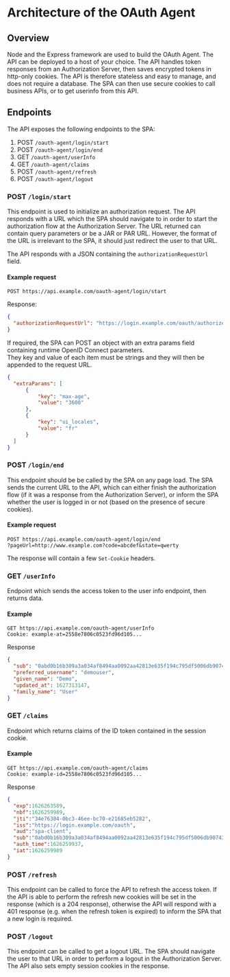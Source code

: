 # Architecture of the OAuth Agent

## Overview

Node and the Express framework are used to build the OAuth Agent. The API can be deployed to a host of your choice. The API handles token responses from an Authorization Server, then saves encrypted tokens in http-only cookies. The API is therefore stateless and easy to manage, and does not require a database. The SPA can then use secure cookies to call business APIs, or to get userinfo from this API.

## Endpoints

The API exposes the following endpoints to the SPA:

1. POST `/oauth-agent/login/start`
2. POST `/oauth-agent/login/end`
3. GET `/oauth-agent/userInfo`
4. GET `/oauth-agent/claims`
5. POST `/oauth-agent/refresh`
6. POST `/oauth-agent/logout`

### POST `/login/start`

This endpoint is used to initialize an authorization request. The API responds with a URL which the SPA should navigate to in order to start the authorization flow at the Authorization Server. The URL returned can contain query parameters or be a JAR or PAR URL. However, the format of the URL is irrelevant to the SPA, it should just redirect the user to that URL.

The API responds with a JSON containing the `authorizationRequestUrl` field.

#### Example request

`POST https://api.example.com/oauth-agent/login/start`

Response:
```json
{
  "authorizationRequestUrl": "https://login.example.com/oauth/authorize?client_id=spa-client&response_type=code&scope=openid%20read&redirect_uri=https://www.example.com/"
}
```

If required, the SPA can POST an object with an extra params field containing runtime OpenID Connect parameters.\
They key and value of each item must be strings and they will then be appended to the request URL.

```json
{
  "extraParams": [
      {
          "key": "max-age",
          "value": "3600"
      },
      {
          "key": "ui_locales",
          "value": "fr"
      }
  ]
}
```

### POST `/login/end`

This endpoint should be be called by the SPA on any page load. The SPA sends the current URL to the API, which can either finish the authorization flow (if it was a response from the Authorization Server), or inform the SPA whether the user is logged in or not (based on the presence of secure cookies).

#### Example request

```text
POST https://api.example.com/oauth-agent/login/end
?pageUrl=http://www.example.com?code=abcdef&state=qwerty
```

The response will contain a few `Set-Cookie` headers.

### GET `/userInfo`

Endpoint which sends the access token to the user info endpoint, then returns data.

#### Example

```text
GET https://api.example.com/oauth-agent/userInfo
Cookie: example-at=2558e7806c0523fd96d105...
```

Response

```json
{
  "sub": "0abd0b16b309a3a034af8494aa0092aa42813e635f194c795df5006db90743e8",
  "preferred_username": "demouser",
  "given_name": "Demo",
  "updated_at": 1627313147,
  "family_name": "User"
}
```

### GET `/claims`

Endpoint which returns claims of the ID token contained in the session cookie.

#### Example

```text
GET https://api.example.com/oauth-agent/claims
Cookie: example-id=2558e7806c0523fd96d105...
```

Response

```json
{
  "exp":1626263589,
  "nbf":1626259989,
  "jti":"34e76304-0bc3-46ee-bc70-e21685eb5282",
  "iss":"https://login.example.com/oauth",
  "aud":"spa-client",
  "sub":"0abd0b16b309a3a034af8494aa0092aa42813e635f194c795df5006db90743e8",
  "auth_time":1626259937,
  "iat":1626259989
}
```

### POST `/refresh`

This endpoint can be called to force the API to refresh the access token. If the API is able to perform the refresh new cookies will be set in the response (which is a 204 response), otherwise the API will respond with a 401 response (e.g. when the refresh token is expired) to inform the SPA that a new login is required. 

### POST `/logout`

This endpoint can be called to get a logout URL. The SPA should navigate the user to that URL in order to perform a logout in the Authorization Server. The API also sets empty session cookies in the response. 

